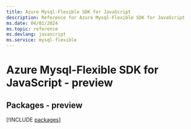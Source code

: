 ```yaml
---
title: Azure Mysql-Flexible SDK for JavaScript
description: Reference for Azure Mysql-Flexible SDK for JavaScript
ms.date: 04/01/2024
ms.topic: reference
ms.devlang: javascript
ms.service: mysql-flexible
---
```

# Azure Mysql-Flexible SDK for JavaScript - preview
## Packages - preview
[!INCLUDE [packages](mysql-flexible-index.md)]